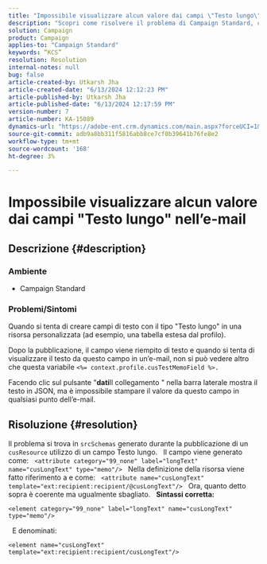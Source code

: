 ```yaml
---
title: "Impossibile visualizzare alcun valore dai campi \"Testo lungo\" nell’e-mail"
description: "Scopri come risolvere il problema di Campaign Standard, che consente di creare campi di testo con il tipo \"Testo lungo\" in qualsiasi risorsa personalizzata."
solution: Campaign
product: Campaign
applies-to: "Campaign Standard"
keywords: “KCS”
resolution: Resolution
internal-notes: null
bug: false
article-created-by: Utkarsh Jha
article-created-date: "6/13/2024 12:12:23 PM"
article-published-by: Utkarsh Jha
article-published-date: "6/13/2024 12:17:59 PM"
version-number: 7
article-number: KA-15089
dynamics-url: "https://adobe-ent.crm.dynamics.com/main.aspx?forceUCI=1&pagetype=entityrecord&etn=knowledgearticle&id=0f86982e-7e29-ef11-840a-00224808decd"
source-git-commit: adb9a8bb311f5816abb8ce7cf0b39641b76fe8e2
workflow-type: tm+mt
source-wordcount: '168'
ht-degree: 3%

---
```


# Impossibile visualizzare alcun valore dai campi &quot;Testo lungo&quot; nell’e-mail

## Descrizione {#description}


### <b>Ambiente</b>

- Campaign Standard



### <b>Problemi/Sintomi</b>

Quando si tenta di creare campi di testo con il tipo &quot;Testo lungo&quot; in una risorsa personalizzata (ad esempio, una tabella estesa dal profilo).

Dopo la pubblicazione, il campo viene riempito di testo e quando si tenta di visualizzare il testo da questo campo in un’e-mail, non si può vedere altro che questa variabile `<%= context.profile.cusTestMemoField %>.`

Facendo clic sul pulsante &quot;<b>dati</b>Il collegamento &quot; nella barra laterale mostra il testo in JSON, ma è impossibile stampare il valore da questo campo in qualsiasi punto dell’e-mail.


## Risoluzione {#resolution}


Il problema si trova in `srcSchemas` generato durante la pubblicazione di un `cusResource` utilizzo di un campo Testo lungo.
 
Il campo viene generato come:
 
`<attribute category="99_none" label="longText" name="cusLongText" type="memo"/>`
 
Nella definizione della risorsa viene fatto riferimento a e come:
 
`<attribute name="cusLongText" template="ext:recipient:recipient/@cusLongText"/>`
 
Ora, quanto detto sopra è coerente ma ugualmente sbagliato.
 
<b>Sintassi corretta:</b>


```
<element category="99_none" label="longText" name="cusLongText" type="memo"/>
```


 
E denominati:


```
<element name="cusLongText" template="ext:recipient:recipient/cusLongText"/>
```


